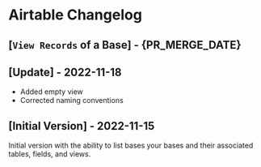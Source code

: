 # Airtable Changelog

## [`View Records` of a Base] - {PR_MERGE_DATE}

## [Update] - 2022-11-18

- Added empty view
- Corrected naming conventions

## [Initial Version] - 2022-11-15

Initial version with the ability to list bases your bases and their associated tables, fields, and views.